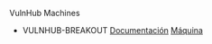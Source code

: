 VulnHub Machines



- VULNHUB-BREAKOUT <a href='https://github.com/TheZombrex/machines/blob/main/docs/Breakout.pdf'>Documentación</a> <a href='https://www.vulnhub.com/entry/empire-breakout,751/'>Máquina</a>
